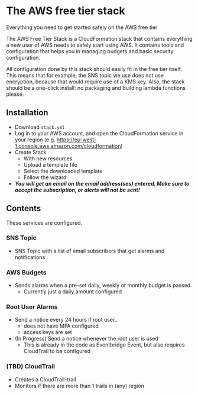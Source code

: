 # The AWS free tier stack
Everything you need to get started safely on the AWS free tier

The AWS Free Tier Stack is a CloudFormation stack that contains everything a new user of AWS needs to safely start using AWS. It contains tools and configuration that helps you in managing budgets and basic security configuration.

All configuration done by this stack should easily fit in the free tier itself. This means that for example, the SNS topic we use does not use encryption, because that would require use of a KMS key. Also, the stack should be a one-click install: no packaging and building lambda functions please.

## Installation

- Download `stack.yml`
- Log in to your AWS account, and open the CloudFormation service in your region (e.g. https://eu-west-1.console.aws.amazon.com/cloudformation)
- Create Stack
    - With new resources
    - Upload a template file
    - Select the downloaded template
    - Follow the wizard.
- ***You will get an email on the email address(ses) entered. Make sure to accept the subscription, or alerts will not be sent!***

## Contents

These services are configured.

### SNS Topic

- SNS Topic with a list of email subscribers that get alarms and notifications

### AWS Budgets

- Sends alarms when a pre-set daily, weekly or monthly budget is passed.
    - Currently just a daily amount configured

### Root User Alarms

- Send a notice every 24 hours if root user..
    - does not have MFA configured
    - access keys are set
- (In Progress) Send a notice whenever the root user is used
    - This is already in the code as Eventbridge Event, but also requires CloudTrail to be configured

### (TBD) CloudTrail

- Creates a CloudTrail-trail
- Monitors if there are more than 1 trails in (any) region
